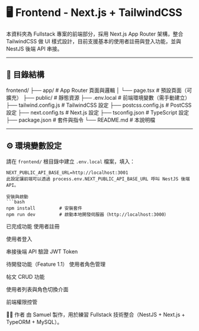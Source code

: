 # 🖥️ Frontend - Next.js + TailwindCSS

本資料夾為 Fullstack 專案的前端部分，採用 Next.js App Router 架構，整合 TailwindCSS 做 UI 樣式設計，目前支援基本的使用者註冊與登入功能，並與 NestJS 後端 API 串接。

---

## 📁 目錄結構

frontend/ ├── app/ # App Router 頁面與邏輯 │ └── page.tsx # 預設頁面（可擴充） ├── public/ # 靜態資源 ├── .env.local # 前端環境變數（需手動建立） ├── tailwind.config.js # TailwindCSS 設定 ├── postcss.config.js # PostCSS 設定 ├── next.config.ts # Next.js 設定 ├── tsconfig.json # TypeScript 設定 ├── package.json # 套件與指令 └── README.md # 本說明檔


---

## ⚙️ 環境變數設定

請在 `frontend/` 根目錄中建立 `.env.local` 檔案，填入：

```env
NEXT_PUBLIC_API_BASE_URL=http://localhost:3001
此設定讓前端可以透過 process.env.NEXT_PUBLIC_API_BASE_URL 呼叫 NestJS 後端 API。

安裝與啟動
```bash
npm install         # 安裝套件
npm run dev         # 啟動本地開發伺服器（http://localhost:3000）
```

已完成功能
 使用者註冊

 使用者登入

 串接後端 API 驗證 JWT Token

待開發功能（Feature 1.1）
 使用者角色管理

 帖文 CRUD 功能

 使用者列表與角色切換介面

 前端權限控管

🧑‍💻 作者
由 Samuel 製作，用於練習 Fullstack 技術整合（NestJS + Next.js + TypeORM + MySQL）。